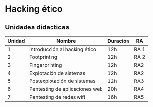 # Hacking ético


## Unidades didacticas
|Unidad | Nombre | Duración | RA | 
|--|------|--|---|
|1 | Introducción al hacking ético | 12h | RA 1 |
|2 | Footprinting | 12h | RA 2 |
|3 | Fingerprinting | 12h | RA2 |
|4 | Explotación de sistemas | 12h | RA2   |
|5 | Postexplotación de sistemas| 12h | RA3 |
|6 | Pentesting de aplicaciones web | 20h | RA4 |
|7 | Pentesting de redes wifi | 16h | RA5 |
